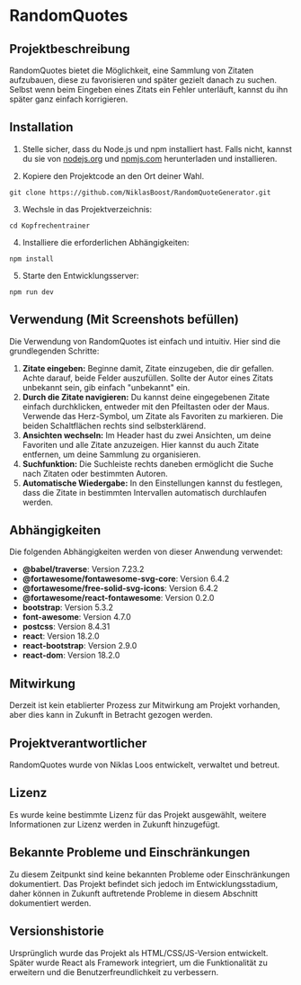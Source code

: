 # RandomQuotes

## Projektbeschreibung

RandomQuotes bietet die Möglichkeit, eine Sammlung von Zitaten aufzubauen, diese zu favorisieren und später gezielt danach zu suchen. Selbst wenn beim Eingeben eines Zitats ein Fehler unterläuft, kannst du ihn später ganz einfach korrigieren.

## Installation

1. Stelle sicher, dass du Node.js und npm installiert hast. Falls nicht, kannst du sie von [nodejs.org](https://nodejs.org/en) und [npmjs.com](https://www.npmjs.com/) herunterladen und installieren.

2. Kopiere den Projektcode an den Ort deiner Wahl.

`git clone https://github.com/NiklasBoost/RandomQuoteGenerator.git`


3. Wechsle in das Projektverzeichnis:

`cd Kopfrechentrainer`


4. Installiere die erforderlichen Abhängigkeiten:

`npm install`

5. Starte den Entwicklungsserver:

`npm run dev`

## Verwendung (Mit Screenshots befüllen)

Die Verwendung von RandomQuotes ist einfach und intuitiv. Hier sind die grundlegenden Schritte:

1. **Zitate eingeben:** Beginne damit, Zitate einzugeben, die dir gefallen. Achte darauf, beide Felder auszufüllen. Sollte der Autor eines Zitats unbekannt sein, gib einfach "unbekannt" ein.
2. **Durch die Zitate navigieren:** Du kannst deine eingegebenen Zitate einfach durchklicken, entweder mit den Pfeiltasten oder der Maus. Verwende das Herz-Symbol, um Zitate als Favoriten zu markieren. Die beiden Schaltflächen rechts sind selbsterklärend.
3. **Ansichten wechseln:** Im Header hast du zwei Ansichten, um deine Favoriten und alle Zitate anzuzeigen. Hier kannst du auch Zitate entfernen, um deine Sammlung zu organisieren.
4. **Suchfunktion:** Die Suchleiste rechts daneben ermöglicht die Suche nach Zitaten oder bestimmten Autoren.
5. **Automatische Wiedergabe:** In den Einstellungen kannst du festlegen, dass die Zitate in bestimmten Intervallen automatisch durchlaufen werden.

## Abhängigkeiten

Die folgenden Abhängigkeiten werden von dieser Anwendung verwendet:

- **@babel/traverse**: Version 7.23.2
- **@fortawesome/fontawesome-svg-core**: Version 6.4.2
- **@fortawesome/free-solid-svg-icons**: Version 6.4.2
- **@fortawesome/react-fontawesome**: Version 0.2.0
- **bootstrap**: Version 5.3.2
- **font-awesome**: Version 4.7.0
- **postcss**: Version 8.4.31
- **react**: Version 18.2.0
- **react-bootstrap**: Version 2.9.0
- **react-dom**: Version 18.2.0

## Mitwirkung

Derzeit ist kein etablierter Prozess zur Mitwirkung am Projekt vorhanden, aber dies kann in Zukunft in Betracht gezogen werden.

## Projektverantwortlicher

RandomQuotes wurde von Niklas Loos entwickelt, verwaltet und betreut.

## Lizenz

Es wurde keine bestimmte Lizenz für das Projekt ausgewählt, weitere Informationen zur Lizenz werden in Zukunft hinzugefügt.

## Bekannte Probleme und Einschränkungen

Zu diesem Zeitpunkt sind keine bekannten Probleme oder Einschränkungen dokumentiert. Das Projekt befindet sich jedoch im Entwicklungsstadium, daher können in Zukunft auftretende Probleme in diesem Abschnitt dokumentiert werden.

## Versionshistorie

Ursprünglich wurde das Projekt als HTML/CSS/JS-Version entwickelt. Später wurde React als Framework integriert, um die Funktionalität zu erweitern und die Benutzerfreundlichkeit zu verbessern.